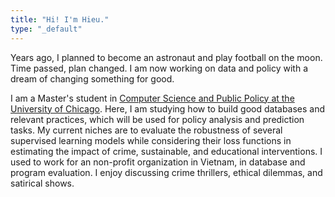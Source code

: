 ```yaml
---
title: "Hi! I'm Hieu."
type: "_default"
---
```


Years ago, I planned to become an astronaut and play football on the moon. Time passed, plan changed. I am now working on data and policy with a dream of changing something for good.

I am a Master's student in [Computer Science and Public Policy at the University of Chicago](https://capp.uchicago.edu/). Here, I am studying how to build good databases and relevant practices, which will be used for policy analysis and prediction tasks. My current niches are to evaluate the robustness of several supervised learning models while considering their loss functions in estimating the impact of crime, sustainable, and educational interventions. I used to work for an non-profit organization in Vietnam, in database and program evaluation. I enjoy discussing crime thrillers, ethical dilemmas, and satirical shows. 
